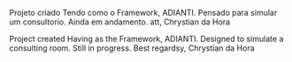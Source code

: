 Projeto criado
Tendo como o Framework, ADIANTI.
Pensado para simular um consultorio.
Ainda em andamento.
att,
Chrystian da Hora

Project created
Having as the Framework, ADIANTI.
Designed to simulate a consulting room.
Still in progress.
Best regardsy,
Chrystian da Hora
